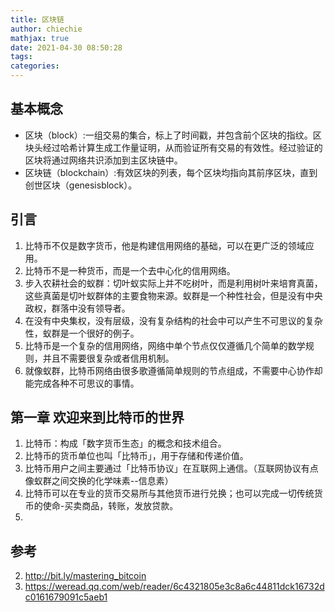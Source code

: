 ```yaml
---
title: 区块链
author: chiechie
mathjax: true
date: 2021-04-30 08:50:28
tags:
categories:
---
```



## 基本概念

- 区块（block）:一组交易的集合，标上了时间戳，并包含前个区块的指纹。区块头经过哈希计算生成工作量证明，从而验证所有交易的有效性。经过验证的区块将通过网络共识添加到主区块链中。
- 区块链（blockchain）:有效区块的列表，每个区块均指向其前序区块，直到创世区块（genesisblock）。

## 引言

1. 比特币不仅是数字货币，他是构建信用网络的基础，可以在更广泛的领域应用。
2. 比特币不是一种货币，而是一个去中心化的信用网络。
3. 步入农耕社会的蚁群：切叶蚁实际上并不吃树叶，而是利用树叶来培育真菌，这些真菌是切叶蚁群体的主要食物来源。蚁群是一个种性社会，但是没有中央政权，群落中没有领导者。
4. 在没有中央集权，没有层级，没有复杂结构的社会中可以产生不可思议的复杂性，蚁群是一个很好的例子。
5. 比特币是一个复杂的信用网络，网络中单个节点仅仅遵循几个简单的数学规则，并且不需要很复杂或者信用机制。
6. 就像蚁群，比特币网络由很多歌遵循简单规则的节点组成，不需要中心协作却能完成各种不可思议的事情。


## 第一章 欢迎来到比特币的世界

1. 比特币：构成「数字货币生态」的概念和技术组合。
2. 比特币的货币单位也叫「比特币」，用于存储和传递价值。
3. 比特币用户之间主要通过「比特币协议」在互联网上通信。（互联网协议有点像蚁群之间交换的化学味素--信息素）
4. 比特币可以在专业的货币交易所与其他货币进行兑换；也可以完成一切传统货币的使命-买卖商品，转账，发放贷款。
5.




## 参考
2. http://bit.ly/mastering_bitcoin
1. https://weread.qq.com/web/reader/6c4321805e3c8a6c44811dck16732dc0161679091c5aeb1